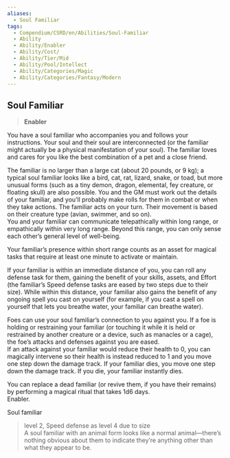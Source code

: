 ```yaml
---
aliases:
  - Soul Familiar
tags:
  - Compendium/CSRD/en/Abilities/Soul-Familiar
  - Ability
  - Ability/Enabler
  - Ability/Cost/
  - Ability/Tier/Mid
  - Ability/Pool/Intellect
  - Ability/Categories/Magic
  - Ability/Categories/Fantasy/Modern
---
```

  
    
## Soul Familiar  
>**Enabler**    
  
You have a soul familiar who accompanies you and follows your instructions. Your soul and their soul are interconnected (or the familiar might actually be a physical manifestation of your soul). The familiar loves and cares for you like the best combination of a pet and a close friend.   
  
The familiar is no larger than a large cat (about 20 pounds, or 9 kg); a typical soul familiar looks like a bird, cat, rat, lizard, snake, or toad, but more unusual forms (such as a tiny demon, dragon, elemental, fey creature, or floating skull) are also possible. You and the GM must work out the details of your familiar, and you’ll probably make rolls for them in combat or when they take actions. The familiar acts on your turn. Their movement is based on their creature type (avian, swimmer, and so on).  
You and your familiar can communicate telepathically within long range, or empathically within very long range. Beyond this range, you can only sense each other’s general level of well-being.   
  
Your familiar’s presence within short range counts as an asset for magical tasks that require at least one minute to activate or maintain.   
  
If your familiar is within an immediate distance of you, you can roll any defense task for them, gaining the benefit of your skills, assets, and Effort (the familiar’s Speed defense tasks are eased by two steps due to their size). While within this distance, your familiar also gains the benefit of any ongoing spell you cast on yourself (for example, if you cast a spell on yourself that lets you breathe water, your familiar can breathe water).   
  
Foes can use your soul familiar’s connection to you against you. If a foe is holding or restraining your familiar (or touching it while it is held or restrained by another creature or a device, such as manacles or a cage), the foe’s attacks and defenses against you are eased.   
If an attack against your familiar would reduce their health to 0, you can magically intervene so their health is instead reduced to 1 and you move one step down the damage track. If your familiar dies, you move one step down the damage track. If you die, your familiar instantly dies.   
  
You can replace a dead familiar (or revive them, if you have their remains) by performing a magical ritual that takes 1d6 days.   
Enabler.  
  
Soul familiar  
>level 2, Speed defense as level 4 due to size  
A soul familiar with an animal form looks like a normal animal—there’s nothing obvious about them to indicate they’re anything other than what they appear to be.  
  
